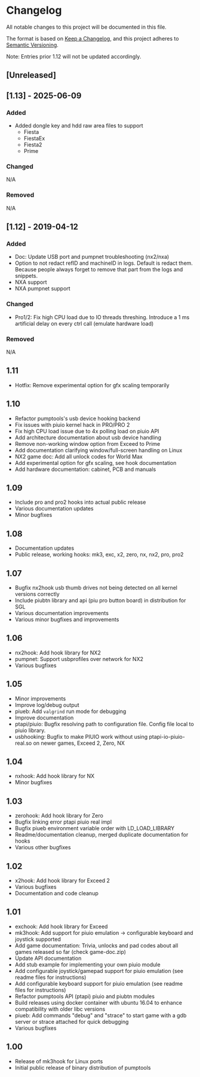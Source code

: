 # Changelog

All notable changes to this project will be documented in this file.

The format is based on [Keep a Changelog](https://keepachangelog.com/en/1.0.0/),
and this project adheres to [Semantic Versioning](https://semver.org/spec/v2.0.0.html).

Note: Entries prior 1.12 will not be updated accordingly.

## [Unreleased]

## [1.13] - 2025-06-09

### Added

* Added dongle key and hdd raw area files to support
  * Fiesta
  * FiestaEx
  * Fiesta2
  * Prime

### Changed

N/A

### Removed

N/A

## [1.12] - 2019-04-12

### Added

* Doc: Update USB port and pumpnet troubleshooting (nx2/nxa)
* Option to not redact refID and machineID in logs. Default is redact them. Because
people always forget to remove that part from the logs and snippets.
* NXA support
* NXA pumpnet support

### Changed

* Pro1/2: Fix high CPU load due to IO threads threshing. Introduce a 1 ms artificial
delay on every ctrl call (emulate hardware load)

### Removed

N/A

## 1.11

* Hotfix: Remove experimental option for gfx scaling temporarily

## 1.10

* Refactor pumptools's usb device hooking backend
* Fix issues with piuio kernel hack in PRO/PRO 2
* Fix high CPU load issue due to 4x polling load on piuio API 
* Add architecture documentation about usb device handling
* Remove non-working window option from Exceed to Prime
* Add documentation clarifying window/full-screen handling on Linux
* NX2 game doc: Add all unlock codes for World Max
* Add experimental option for gfx scaling, see hook documentation
* Add hardware documentation: cabinet, PCB and manuals

## 1.09

* Include pro and pro2 hooks into actual public release
* Various documentation updates
* Minor bugfixes

## 1.08

* Documentation updates
* Public release, working hooks: mk3, exc, x2, zero, nx, nx2, pro, pro2

## 1.07

* Bugfix nx2hook usb thumb drives not being detected on all kernel versions correctly
* Include piubtn library and api (piu pro button board) in distribution for SGL
* Various documentation improvements
* Various minor bugfixes and improvements

## 1.06

* nx2hook: Add hook library for NX2
* pumpnet: Support usbprofiles over network for NX2
* Various bugfixes

## 1.05

* Minor improvements
* Improve log/debug output
* piueb: Add `valgrind` run mode for debugging
* Improve documentation
* ptapi/piuio: Bugfix resolving path to configuration file. Config file local to piuio library.
* usbhooking: Bugfix to make PIUIO work without using ptapi-io-piuio-real.so on newer games, Exceed 2, Zero, NX

## 1.04

* nxhook: Add hook library for NX
* Minor bugfixes

## 1.03

* zerohook: Add hook library for Zero
* Bugfix linking error ptapi piuio real impl
* Bugfix piueb environment variable order with LD_LOAD_LIBRARY
* Readme/documentation cleanup, merged duplicate documentation for hooks
* Various other bugfixes

## 1.02

* x2hook: Add hook library for Exceed 2
* Various bugfixes
* Documentation and code cleanup

## 1.01

* exchook: Add hook library for Exceed
* mk3hook: Add support for piuio emulation -> configurable keyboard and joystick supported
* Add game documentation: Trivia, unlocks and pad codes about all games released so far (check game-doc.zip)
* Update API documentation
* Add stub example for implementing your own piuio module
* Add configurable joystick/gamepad support for piuio emulation (see readme files for instructions)
* Add configurable keyboard support for piuio emulation (see readme files for instructions)
* Refactor pumptools API (ptapi) piuio and piubtn modules
* Build releases using docker container with ubuntu 16.04 to enhance compatibility with older libc versions
* piueb: Add commands "debug" and "strace" to start game with a gdb server or strace attached for quick debugging
* Various bugfixes

## 1.00

* Release of mk3hook for Linux ports
* Initial public release of binary distribution of pumptools